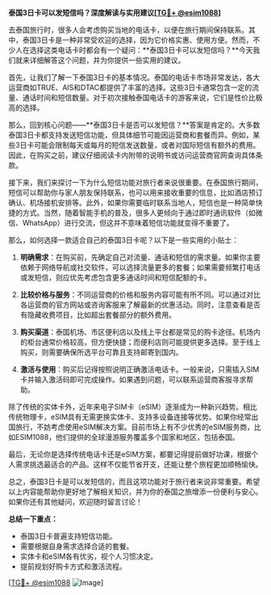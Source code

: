 **泰国3日卡可以发短信吗？深度解读与实用建议[[TG💪+ @esim1088](https://t.me/s/esim1088)]**

去泰国旅行时，很多人会考虑购买当地的电话卡，以便在旅行期间保持联系。其中，泰国3日卡是一种非常受欢迎的选择，因为它价格实惠、使用方便。然而，不少人在选择这类电话卡时都会有一个疑问：**泰国3日卡可以发短信吗？**今天我们就来详细解答这个问题，并为你提供一些实用的建议。

首先，让我们了解一下泰国3日卡的基本情况。泰国的电话卡市场非常发达，各大运营商如TRUE、AIS和DTAC都提供了丰富的选择。这些3日卡通常包含一定的流量、通话时间和短信数量。对于初次接触泰国电话卡的游客来说，它们是性价比极高的选择。

那么，回到核心问题——**泰国3日卡是否可以发短信？**答案是肯定的。大多数泰国3日卡都支持发送短信功能，但具体细节可能因运营商和套餐而异。例如，某些3日卡可能会限制每天或每月的短信发送数量，或者对国际短信有额外的费用。因此，在购买之前，建议仔细阅读卡内附带的说明书或访问运营商官网查询具体条款。

接下来，我们来探讨一下为什么短信功能对旅行者来说很重要。在泰国旅行期间，短信可以帮助你与家人朋友保持联系，也可以用来接收重要的信息，比如酒店预订确认、机场接机安排等。此外，如果你需要临时联系当地人，短信也是一种简单快捷的方式。当然，随着智能手机的普及，很多人更倾向于通过即时通讯软件（如微信、WhatsApp）进行交流，但这并不意味着短信功能就变得不重要了。

那么，如何选择一款适合自己的泰国3日卡呢？以下是一些实用的小贴士：

1. **明确需求**：在购买前，先确定自己对流量、通话和短信的需求量。如果你主要依赖于网络导航或社交软件，可以选择流量更多的套餐；如果需要频繁打电话或发短信，则应优先考虑包含更多通话时间和短信配额的卡。

2. **比较价格与服务**：不同运营商的价格和服务内容可能有所不同。可以通过对比各运营商的官方网站或咨询客服来了解最新的优惠活动。同时，注意查看是否有隐藏收费项目，比如超出套餐部分的额外费用。

3. **购买渠道**：泰国机场、市区便利店以及线上平台都是常见的购卡途径。机场内的柜台通常价格较高，但方便快捷；而便利店则可能提供更多选择。至于线上购买，则需要确保所选平台可靠且支持邮寄到国内。

4. **激活与使用**：购买后记得按照说明正确激活电话卡。一般来说，只需插入SIM卡并输入激活码即可完成操作。如果遇到问题，可以联系运营商客服寻求帮助。

除了传统的实体卡外，近年来电子SIM卡（eSIM）逐渐成为一种新兴趋势。相比传统物理卡，eSIM具有无需更换实体卡、支持多设备连接等优势。如果你经常出国旅行，不妨考虑使用eSIM解决方案。目前市场上有不少优秀的eSIM服务商，比如ESIM1088，他们提供的全球漫游服务覆盖多个国家和地区，包括泰国。

最后，无论你是选择传统电话卡还是eSIM方案，都要记得提前做好功课，根据个人需求挑选最适合的产品。这样不仅能节省开支，还能让整个旅程更加顺畅愉快。

总之，泰国3日卡是可以发短信的，而且这项功能对于旅行者来说非常重要。希望以上内容能帮助你更好地了解相关知识，并为你的泰国之旅增添一份便利与安心。如果你还有其他疑问，欢迎随时留言讨论！

**总结一下重点：**
- 泰国3日卡普遍支持短信功能。
- 需要根据自身需求选择合适的套餐。
- 实体卡和eSIM各有优劣，视个人习惯决定。
- 提前规划好购卡方式和激活流程。

[[TG💪+ @esim1088](https://t.me/s/esim1088) ![Image](https://i.postimg.cc/4NQfJmqS/Snipaste-2025-05-13-00-14-12.png)]